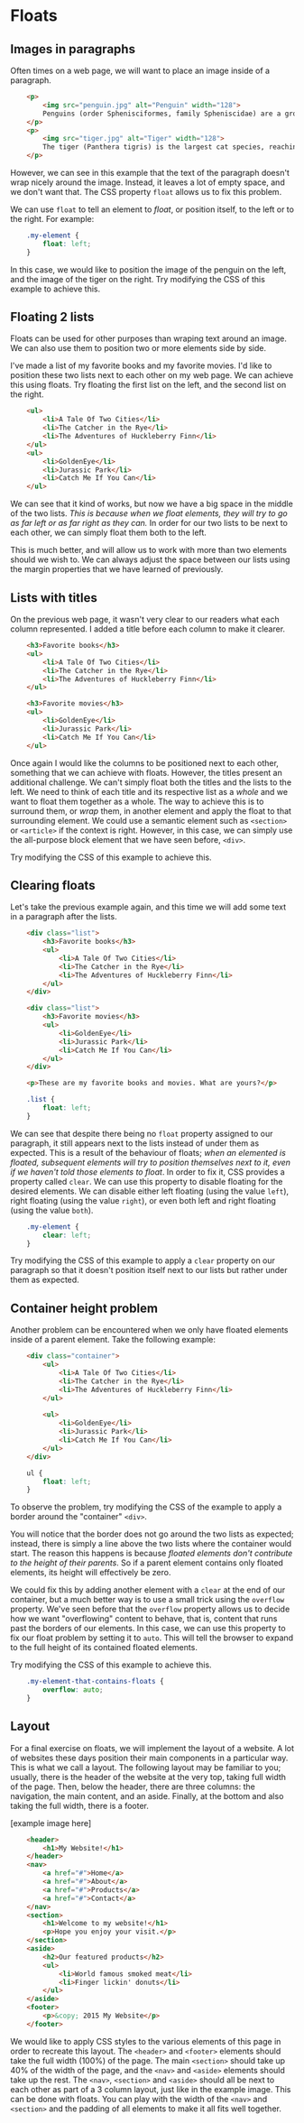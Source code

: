 Floats
======

Images in paragraphs
--------------------

Often times on a web page, we will want to place an image inside of a paragraph.

```HTML
	<p>
		<img src="penguin.jpg" alt="Penguin" width="128">
		Penguins (order Sphenisciformes, family Spheniscidae) are a group of aquatic, flightless birds living almost exclusively in the Southern Hemisphere, especially in Antarctica. Highly adapted for life in the water, penguins have countershaded dark and white plumage, and their wings have evolved into flippers. Most penguins feed on krill, fish, squid and other forms of sealife caught while swimming underwater. They spend about half of their lives on land and half in the oceans.
	</p>
	<p>
		<img src="tiger.jpg" alt="Tiger" width="128">
		The tiger (Panthera tigris) is the largest cat species, reaching a total body length of up to 3.38 m (11.1 ft) over curves and exceptionally weighing up to 388.7 kg (857 lb) in the wild. Its most recognisable feature is a pattern of dark vertical stripes on reddish-orange fur with a lighter underside. The species is classified in the genus Panthera with the lion, leopard, jaguar and snow leopard. Tigers are apex predators, primarily preying on ungulates such as deer and bovids. They are territorial and generally solitary but social animals, often requiring large contiguous areas of habitat that support their prey requirements. This, coupled with the fact that they are indigenous to some of the more densely populated places on Earth, has caused significant conflicts with humans.
	</p>
```

However, we can see in this example that the text of the paragraph doesn't wrap nicely around the image. Instead, it leaves a lot of empty space, and we don't want that. The CSS property `float` allows us to fix this problem.

We can use `float` to tell an element to _float_, or position itself, to the left or to the right. For example:

```CSS
	.my-element {
		float: left;
	}
```

In this case, we would like to position the image of the penguin on the left, and the image of the tiger on the right. Try modifying the CSS of this example to achieve this.



Floating 2 lists
----------------

Floats can be used for other purposes than wraping text around an image. We can also use them to position two or more elements side by side.

I've made a list of my favorite books and my favorite movies. I'd like to position these two lists next to each other on my web page. We can achieve this using floats. Try floating the first list on the left, and the second list on the right.

```HTML
	<ul>
		<li>A Tale Of Two Cities</li>
		<li>The Catcher in the Rye</li>
		<li>The Adventures of Huckleberry Finn</li>
	</ul>
	<ul>
		<li>GoldenEye</li>
		<li>Jurassic Park</li>
		<li>Catch Me If You Can</li>
	</ul>
```

We can see that it kind of works, but now we have a big space in the middle of the two lists. _This is because when we float elements, they will try to go as far left or as far right as they can._ In order for our two lists to be next to each other, we can simply float them both to the left.

This is much better, and will allow us to work with more than two elements should we wish to. We can always adjust the space between our lists using the margin properties that we have learned of previously.



Lists with titles
-----------------

On the previous web page, it wasn't very clear to our readers what each column represented. I added a title before each column to make it clearer.

```HTML
	<h3>Favorite books</h3>
	<ul>
		<li>A Tale Of Two Cities</li>
		<li>The Catcher in the Rye</li>
		<li>The Adventures of Huckleberry Finn</li>
	</ul>

	<h3>Favorite movies</h3>
	<ul>
		<li>GoldenEye</li>
		<li>Jurassic Park</li>
		<li>Catch Me If You Can</li>
	</ul>
```

Once again I would like the columns to be positioned next to each other, something that we can achieve with floats. However, the titles present an additional challenge. We can't simply float both the titles and the lists to the left. We need to think of each title and its respective list as a _whole_ and we want to float them together as a whole. The way to achieve this is to surround them, or _wrap_ them, in another element and apply the float to that surrounding element. We could use a semantic element such as `<section>` or `<article>` if the context is right. However, in this case, we can simply use the all-purpose block element that we have seen before, `<div>`.

Try modifying the CSS of this example to achieve this.



Clearing floats
---------------

Let's take the previous example again, and this time we will add some text in a paragraph after the lists.

```HTML
	<div class="list">
		<h3>Favorite books</h3>
		<ul>
			<li>A Tale Of Two Cities</li>
			<li>The Catcher in the Rye</li>
			<li>The Adventures of Huckleberry Finn</li>
		</ul>
	</div>

	<div class="list">
		<h3>Favorite movies</h3>
		<ul>
			<li>GoldenEye</li>
			<li>Jurassic Park</li>
			<li>Catch Me If You Can</li>
		</ul>
	</div>

	<p>These are my favorite books and movies. What are yours?</p>
```

```CSS
	.list {
		float: left;
	}
```

We can see that despite there being no `float` property assigned to our paragraph, it still appears next to the lists instead of under them as expected. This is a result of the behaviour of floats; _when an elemented is floated, subsequent elements will try to position themselves next to it, even if we haven't told those elements to float_. In order to fix it, CSS provides a property called `clear`. We can use this property to disable floating for the desired elements. We can disable either left floating (using the value `left`), right floating (using the value `right`), or even both left and right floating (using the value `both`).

```CSS
	.my-element {
		clear: left;
	}
```

Try modifying the CSS of this example to apply a `clear` property on our paragraph so that it doesn't position itself next to our lists but rather under them as expected.



Container height problem
------------------------

Another problem can be encountered when we only have floated elements inside of a parent element. Take the following example:

```HTML
	<div class="container">
		<ul>
			<li>A Tale Of Two Cities</li>
			<li>The Catcher in the Rye</li>
			<li>The Adventures of Huckleberry Finn</li>
		</ul>
		
		<ul>
			<li>GoldenEye</li>
			<li>Jurassic Park</li>
			<li>Catch Me If You Can</li>
		</ul>
	</div>
```

```CSS
	ul {
		float: left;
	}
```

To observe the problem, try modifying the CSS of the example to apply a border around the "container" `<div>`.

You will notice that the border does not go around the two lists as expected; instead, there is simply a line above the two lists where the container would start. The reason this happens is because _floated elements don't contribute to the height of their parents_. So if a parent element contains only floated elements, its height will effectively be zero.

We could fix this by adding another element with a `clear` at the end of our container, but a much better way is to use a small trick using the `overflow` property. We've seen before that the `overflow` property allows us to decide how we want "overflowing" content to behave, that is, content that runs past the borders of our elements. In this case, we can use this property to fix our float problem by setting it to `auto`. This will tell the browser to expand to the full height of its contained floated elements.

Try modifying the CSS of this example to achieve this.

```CSS
	.my-element-that-contains-floats {
		overflow: auto;
	}
```

Layout
------

For a final exercise on floats, we will implement the layout of a website. A lot of websites these days position their main components in a particular way. This is what we call a layout. The following layout may be familiar to you; usually, there is the header of the website at the very top, taking full width of the page. Then, below the header, there are three columns: the navigation, the main content, and an aside. Finally, at the bottom and also taking the full width, there is a footer.

[example image here]

```HTML
	<header>
		<h1>My Website!</h1>
	</header>
	<nav>
		<a href="#">Home</a>
		<a href="#">About</a>
		<a href="#">Products</a>
		<a href="#">Contact</a>
	</nav>
	<section>
		<h1>Welcome to my website!</h1>
		<p>Hope you enjoy your visit.</p>
	</section>
	<aside>
		<h2>Our featured products</h2>
		<ul>
			<li>World famous smoked meat</li>
			<li>Finger lickin' donuts</li>
		</ul>
	</aside>
	<footer>
		<p>&copy; 2015 My Website</p>
	</footer>
```

We would like to apply CSS styles to the various elements of this page in order to recreate this layout. The `<header>` and `<footer>` elements should take the full width (100%) of the page. The main `<section>` should take up 40% of the width of the page, and the `<nav>` and `<aside>` elements should take up the rest. The `<nav>`, `<section>` and `<aside>` should all be next to each other as part of a 3 column layout, just like in the example image. This can be done with floats. You can play with the width of the `<nav>` and `<section>` and the padding of all elements to make it all fits well together.

